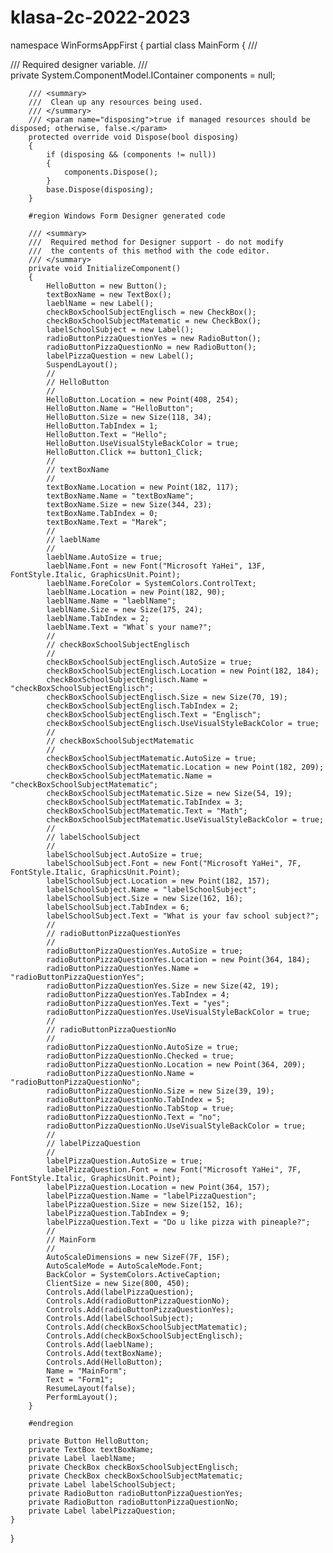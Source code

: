 # klasa-2c-2022-2023


namespace WinFormsAppFirst
{
    partial class MainForm
    {
        /// <summary>
        ///  Required designer variable.
        /// </summary>
        private System.ComponentModel.IContainer components = null;

        /// <summary>
        ///  Clean up any resources being used.
        /// </summary>
        /// <param name="disposing">true if managed resources should be disposed; otherwise, false.</param>
        protected override void Dispose(bool disposing)
        {
            if (disposing && (components != null))
            {
                components.Dispose();
            }
            base.Dispose(disposing);
        }

        #region Windows Form Designer generated code

        /// <summary>
        ///  Required method for Designer support - do not modify
        ///  the contents of this method with the code editor.
        /// </summary>
        private void InitializeComponent()
        {
            HelloButton = new Button();
            textBoxName = new TextBox();
            laeblName = new Label();
            checkBoxSchoolSubjectEnglisch = new CheckBox();
            checkBoxSchoolSubjectMatematic = new CheckBox();
            labelSchoolSubject = new Label();
            radioButtonPizzaQuestionYes = new RadioButton();
            radioButtonPizzaQuestionNo = new RadioButton();
            labelPizzaQuestion = new Label();
            SuspendLayout();
            // 
            // HelloButton
            // 
            HelloButton.Location = new Point(408, 254);
            HelloButton.Name = "HelloButton";
            HelloButton.Size = new Size(118, 34);
            HelloButton.TabIndex = 1;
            HelloButton.Text = "Hello";
            HelloButton.UseVisualStyleBackColor = true;
            HelloButton.Click += button1_Click;
            // 
            // textBoxName
            // 
            textBoxName.Location = new Point(182, 117);
            textBoxName.Name = "textBoxName";
            textBoxName.Size = new Size(344, 23);
            textBoxName.TabIndex = 0;
            textBoxName.Text = "Marek";
            // 
            // laeblName
            // 
            laeblName.AutoSize = true;
            laeblName.Font = new Font("Microsoft YaHei", 13F, FontStyle.Italic, GraphicsUnit.Point);
            laeblName.ForeColor = SystemColors.ControlText;
            laeblName.Location = new Point(182, 90);
            laeblName.Name = "laeblName";
            laeblName.Size = new Size(175, 24);
            laeblName.TabIndex = 2;
            laeblName.Text = "What`s your name?";
            // 
            // checkBoxSchoolSubjectEnglisch
            // 
            checkBoxSchoolSubjectEnglisch.AutoSize = true;
            checkBoxSchoolSubjectEnglisch.Location = new Point(182, 184);
            checkBoxSchoolSubjectEnglisch.Name = "checkBoxSchoolSubjectEnglisch";
            checkBoxSchoolSubjectEnglisch.Size = new Size(70, 19);
            checkBoxSchoolSubjectEnglisch.TabIndex = 2;
            checkBoxSchoolSubjectEnglisch.Text = "Englisch";
            checkBoxSchoolSubjectEnglisch.UseVisualStyleBackColor = true;
            // 
            // checkBoxSchoolSubjectMatematic
            // 
            checkBoxSchoolSubjectMatematic.AutoSize = true;
            checkBoxSchoolSubjectMatematic.Location = new Point(182, 209);
            checkBoxSchoolSubjectMatematic.Name = "checkBoxSchoolSubjectMatematic";
            checkBoxSchoolSubjectMatematic.Size = new Size(54, 19);
            checkBoxSchoolSubjectMatematic.TabIndex = 3;
            checkBoxSchoolSubjectMatematic.Text = "Math";
            checkBoxSchoolSubjectMatematic.UseVisualStyleBackColor = true;
            // 
            // labelSchoolSubject
            // 
            labelSchoolSubject.AutoSize = true;
            labelSchoolSubject.Font = new Font("Microsoft YaHei", 7F, FontStyle.Italic, GraphicsUnit.Point);
            labelSchoolSubject.Location = new Point(182, 157);
            labelSchoolSubject.Name = "labelSchoolSubject";
            labelSchoolSubject.Size = new Size(162, 16);
            labelSchoolSubject.TabIndex = 6;
            labelSchoolSubject.Text = "What is your fav school subject?";
            // 
            // radioButtonPizzaQuestionYes
            // 
            radioButtonPizzaQuestionYes.AutoSize = true;
            radioButtonPizzaQuestionYes.Location = new Point(364, 184);
            radioButtonPizzaQuestionYes.Name = "radioButtonPizzaQuestionYes";
            radioButtonPizzaQuestionYes.Size = new Size(42, 19);
            radioButtonPizzaQuestionYes.TabIndex = 4;
            radioButtonPizzaQuestionYes.Text = "yes";
            radioButtonPizzaQuestionYes.UseVisualStyleBackColor = true;
            // 
            // radioButtonPizzaQuestionNo
            // 
            radioButtonPizzaQuestionNo.AutoSize = true;
            radioButtonPizzaQuestionNo.Checked = true;
            radioButtonPizzaQuestionNo.Location = new Point(364, 209);
            radioButtonPizzaQuestionNo.Name = "radioButtonPizzaQuestionNo";
            radioButtonPizzaQuestionNo.Size = new Size(39, 19);
            radioButtonPizzaQuestionNo.TabIndex = 5;
            radioButtonPizzaQuestionNo.TabStop = true;
            radioButtonPizzaQuestionNo.Text = "no";
            radioButtonPizzaQuestionNo.UseVisualStyleBackColor = true;
            // 
            // labelPizzaQuestion
            // 
            labelPizzaQuestion.AutoSize = true;
            labelPizzaQuestion.Font = new Font("Microsoft YaHei", 7F, FontStyle.Italic, GraphicsUnit.Point);
            labelPizzaQuestion.Location = new Point(364, 157);
            labelPizzaQuestion.Name = "labelPizzaQuestion";
            labelPizzaQuestion.Size = new Size(152, 16);
            labelPizzaQuestion.TabIndex = 9;
            labelPizzaQuestion.Text = "Do u like pizza with pineaple?";
            // 
            // MainForm
            // 
            AutoScaleDimensions = new SizeF(7F, 15F);
            AutoScaleMode = AutoScaleMode.Font;
            BackColor = SystemColors.ActiveCaption;
            ClientSize = new Size(800, 450);
            Controls.Add(labelPizzaQuestion);
            Controls.Add(radioButtonPizzaQuestionNo);
            Controls.Add(radioButtonPizzaQuestionYes);
            Controls.Add(labelSchoolSubject);
            Controls.Add(checkBoxSchoolSubjectMatematic);
            Controls.Add(checkBoxSchoolSubjectEnglisch);
            Controls.Add(laeblName);
            Controls.Add(textBoxName);
            Controls.Add(HelloButton);
            Name = "MainForm";
            Text = "Form1";
            ResumeLayout(false);
            PerformLayout();
        }

        #endregion

        private Button HelloButton;
        private TextBox textBoxName;
        private Label laeblName;
        private CheckBox checkBoxSchoolSubjectEnglisch;
        private CheckBox checkBoxSchoolSubjectMatematic;
        private Label labelSchoolSubject;
        private RadioButton radioButtonPizzaQuestionYes;
        private RadioButton radioButtonPizzaQuestionNo;
        private Label labelPizzaQuestion;
    }
}
